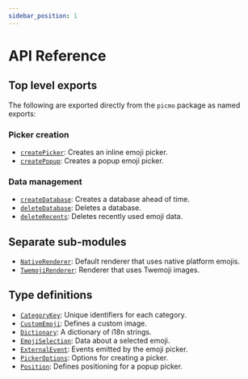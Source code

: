```yaml
---
sidebar_position: 1
---
```


# API Reference

## Top level exports

The following are exported directly from the `picmo` package as named exports:

### Picker creation

- [`createPicker`](./functions/create-picker): Creates an inline emoji picker.
- [`createPopup`](./functions/create-popup): Creates a popup emoji picker.

### Data management

- [`createDatabase`](./functions/create-database): Creates a database ahead of time.
- [`deleteDatabase`](./functions/delete-database): Deletes a database.
- [`deleteRecents`](./functions/delete-recents): Deletes recently used emoji data.

## Separate sub-modules

- [`NativeRenderer`](./classes/native-renderer): Default renderer that uses native platform emojis.
- [`TwemojiRenderer`](./classes/twemoji-renderer): Renderer that uses Twemoji images.

## Type definitions

- [`CategoryKey`](./types/category-key): Unique identifiers for each category.
- [`CustomEmoji`](./types/custom-emoji): Defines a custom image.
- [`Dictionary`](./types/dictionary): A dictionary of i18n strings.
- [`EmojiSelection`](./types/emoji-selection): Data about a selected emoji.
- [`ExternalEvent`](./types/external-event): Events emitted by the emoji picker.
- [`PickerOptions`](./types/picker-options): Options for creating a picker.
- [`Position`](./types/position): Defines positioning for a popup picker.
